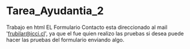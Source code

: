 Tarea_Ayudantia_2
=================

Trabajo en html
EL Formulario Contacto esta direccionado al mail 'frubilar@icci.cl', ya que el fue quien realizo las pruebas
si desea puede hacer las pruebas del formulario enviando algo.
